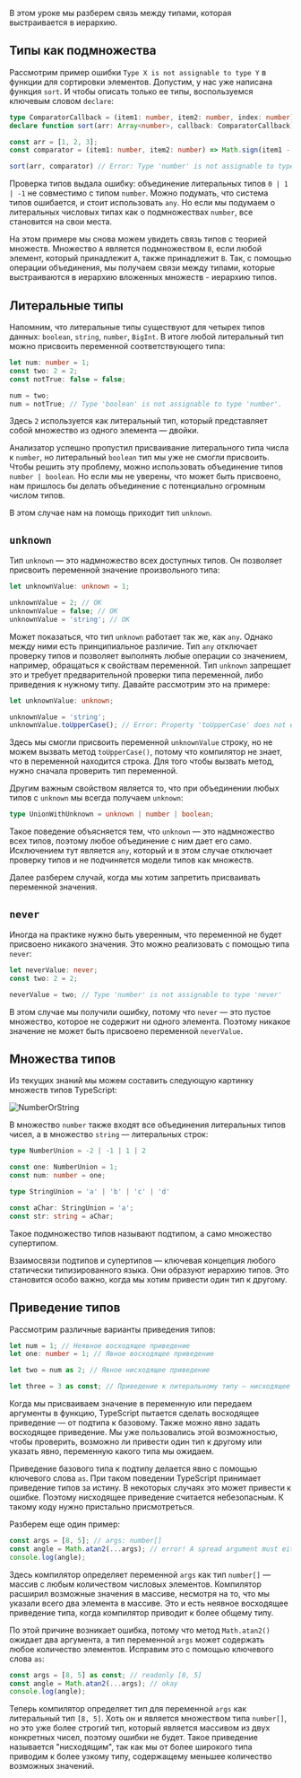 
В этом уроке мы разберем связь между типами, которая выстраивается в иерархию.

## Типы как подмножества

Рассмотрим пример ошибки `Type X is not assignable to type Y` в функции для сортировки элементов. Допустим, у нас уже написана функция `sort`. И чтобы описать только ее типы, воспользуемся ключевым словом `declare`:

```typescript
type ComparatorCallback = (item1: number, item2: number, index: number) => -1 | 0 | 1
declare function sort(arr: Array<number>, callback: ComparatorCallback): Array<number>

const arr = [1, 2, 3];
const comparator = (item1: number, item2: number) => Math.sign(item1 - item2);

sort(arr, comparator) // Error: Type 'number' is not assignable to type '0 | 1 | -1'.
```

Проверка типов выдала ошибку: объединение литеральных типов `0 | 1 | -1` не совместимо с типом `number`. Можно подумать, что система типов ошибается, и стоит использовать `any`. Но если мы подумаем о литеральных числовых типах как о подмножествах `number`, все становится на свои места.

На этом примере мы снова можем увидеть связь типов с теорией множеств. Множество `A` является подмножеством `B`, если любой элемент, который принадлежит `A`, также принадлежит `B`. Так, с помощью операции объединения, мы получаем связи между типами, которые выстраиваются в иерархию вложенных множеств - иерархию типов.

## Литеральные типы

Напомним, что литеральные типы существуют для четырех типов данных: `boolean`, `string`, `number`, `BigInt`. В итоге любой литеральный тип можно присвоить переменной соответствующего типа:

```typescript
let num: number = 1;
const two: 2 = 2;
const notTrue: false = false;

num = two;
num = notTrue; // Type 'boolean' is not assignable to type 'number'.
```

Здесь `2` используется как литеральный тип, который представляет собой множество из одного элемента — двойки.

Анализатор успешно пропустил присваивание литерального типа числа к `number`, но литеральный `boolean` тип мы уже не смогли присвоить. Чтобы решить эту проблему, можно использовать объединение типов `number | boolean`. Но если мы не уверены, что может быть присвоено, нам пришлось бы делать объединение с потенциально огромным числом типов.

В этом случае нам на помощь приходит тип `unknown`.

## `unknown`

Тип `unknown` — это надмножество всех доступных типов. Он позволяет присвоить переменной значение произвольного типа:

```typescript
let unknownValue: unknown = 1;

unknownValue = 2; // OK
unknownValue = false; // OK
unknownValue = 'string'; // OK
```

Может показаться, что тип `unknown` работает так же, как `any`. Однако между ними есть принципиальное различие. Тип `any` отключает проверку типов и позволяет выполнять любые операции со значением, например, обращаться к свойствам переменной. Тип `unknown` запрещает это и требует предварительной проверки типа переменной, либо приведения к нужному типу. Давайте рассмотрим это на примере:

```typescript
let unknownValue: unknown;

unknownValue = 'string';
unknownValue.toUpperCase(); // Error: Property 'toUpperCase' does not exist on type 'unknown'.
```

Здесь мы смогли присвоить переменной `unknownValue` строку, но не можем вызвать метод `toUpperCase()`, потому что компилятор не знает, что в переменной находится строка. Для того чтобы вызвать метод, нужно сначала проверить тип переменной.

Другим важным свойством является то, что при объединении любых типов с `unknown` мы всегда получаем `unknown`:

```typescript
type UnionWithUnknown = unknown | number | boolean;
````

Такое поведение объясняется тем, что `unknown` — это надмножество всех типов, поэтому любое объединение с ним дает его само. Исключением тут является `any`, который и в этом случае отключает проверку типов и не подчиняется модели типов как множеств.

Далее разберем случай, когда мы хотим запретить присваивать переменной значения.

## `never`

Иногда на практике нужно быть уверенным, что переменной не будет присвоено никакого значения. Это можно реализовать с помощью типа `never`:

```typescript
let neverValue: never;
const two: 2 = 2;

neverValue = two; // Type 'number' is not assignable to type 'never'
```

В этом случае мы получили ошибку, потому что `never` — это пустое множество, которое не содержит ни одного элемента. Поэтому никакое значение не может быть присвоено переменной `neverValue`.

## Множества типов

Из текущих знаний мы можем составить следующую картинку множеств типов TypeScript:

![NumberOrString](https://raw.githubusercontent.com/hexlet-basics/exercises-typescript/main/modules/25-types/50-type-hierarcy/assets/hierarcy_circle.png)

В множество `number` также входят все объединения литеральных типов чисел, а в множество `string` — литеральных строк:

```typescript
type NumberUnion = -2 | -1 | 1 | 2

const one: NumberUnion = 1;
const num: number = one;

type StringUnion = 'a' | 'b' | 'c' | 'd'

const aChar: StringUnion = 'a';
const str: string = aChar;
```

Такое подмножество типов называют подтипом, а само множество супертипом.

Взаимосвязи подтипов и супертипов — ключевая концепция любого статически типизированного языка. Они образуют иерархию типов. Это становится особо важно, когда мы хотим привести один тип к другому.

## Приведение типов

Рассмотрим различные варианты приведения типов:

```typescript
let num = 1; // Неявное восходящее приведение
let one: number = 1; // Явное восходящее приведение

let two = num as 2; // Явное нисходящее приведение

let three = 3 as const; // Приведение к литеральному типу — нисходящее
```

Когда мы присваиваем значение в переменную или передаем аргументы в функцию, TypeScript пытается сделать восходящее приведение — от подтипа к базовому. Также можно явно задать восходящее приведение. Мы уже пользовались этой возможностью, чтобы проверить, возможно ли привести один тип к другому или указать явно, переменную какого типа мы ожидаем.

Приведение базового типа к подтипу делается явно с помощью ключевого слова `as`. При таком поведении TypeScript принимает приведение типов за истину. В некоторых случаях это может привести к ошибке. Поэтому нисходящее приведение считается небезопасным. К такому коду нужно пристально присмотреться.

Разберем еще один пример:

```typescript
const args = [8, 5]; // args: number[]
const angle = Math.atan2(...args); // error! A spread argument must either have a tuple type or be passed to a rest parameter.
console.log(angle);
```

Здесь компилятор определяет переменной `args` как тип `number[]` — массив с любым количеством числовых элементов. Компилятор расширил возможные значения в массиве, несмотря на то, что мы указали всего два элемента в массиве. Это и есть неявное восходящее приведение типа, когда компилятор приводит к более общему типу.

По этой причине возникает ошибка, потому что метод `Math.atan2()` ожидает два аргумента, а тип переменной `args` может содержать любое количество элементов. Исправим это с помощью ключевого слова `as`:

```typescript
const args = [8, 5] as const; // readonly [8, 5]
const angle = Math.atan2(...args); // okay
console.log(angle);
```

Теперь компилятор определяет тип для переменной `args` как литеральный тип `[8, 5]`. Хоть он и является множеством типа `number[]`, но это уже более строгий тип, который является массивом из двух конкретных чисел, поэтому ошибки не будет. Такое приведение называется "нисходящим", так как мы от более широкого типа приводим к более узкому типу, содержащему меньшее количество возможных значений.
